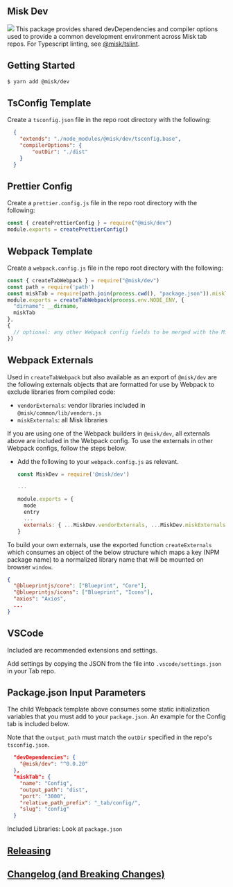 ## Misk Dev

![](https://raw.githubusercontent.com/square/misk/master/misk.png)
This package provides shared devDependencies and compiler options used to provide a common development environment across Misk tab repos. For Typescript linting, see [@misk/tslint](https://www.npmjs.com/package/@misk/tslint).

## Getting Started

```bash
$ yarn add @misk/dev
```

## TsConfig Template

Create a `tsconfig.json` file in the repo root directory with the following:

```JSON
  {
    "extends": "./node_modules/@misk/dev/tsconfig.base",
    "compilerOptions": {
        "outDir": "./dist"
    }
  }
```

## Prettier Config

Create a `prettier.config.js` file in the repo root directory with the following:

```Javascript
const { createPrettierConfig } = require("@misk/dev")
module.exports = createPrettierConfig()
```

## Webpack Template

Create a `webpack.config.js` file in the repo root directory with the following:

```Javascript
const { createTabWebpack } = require("@misk/dev")
const path = require('path')
const miskTab = require(path.join(process.cwd(), "package.json")).miskTab
module.exports = createTabWebpack(process.env.NODE_ENV, {
  "dirname": __dirname,
  miskTab
},
{
  // optional: any other Webpack config fields to be merged with the Misk Tab Webpack Config
})
```

## Webpack Externals

Used in `createTabWebpack` but also available as an export of `@misk/dev` are the following externals objects that are formatted for use by Webpack to exclude libraries from compiled code:

- `vendorExternals`: vendor libraries included in `@misk/common/lib/vendors.js`
- `miskExternals`: all Misk libraries

If you are using one of the Webpack builders in `@misk/dev`, all externals above are included in the Webpack config. To use the externals in other Webpack configs, follow the steps below.

- Add the following to your `webpack.config.js` as relevant.

  ```Javascript
  const MiskDev = require('@misk/dev')

  ...

  module.exports = {
    mode
    entry
    ...
    externals: { ...MiskDev.vendorExternals, ...MiskDev.miskExternals },
  }
  ```

To build your own externals, use the exported function `createExternals` which consumes an object of the below structure which maps a key (NPM package name) to a normalized library name that will be mounted on browser `window`.

```JSON
{
  "@blueprintjs/core": ["Blueprint", "Core"],
  "@blueprintjs/icons": ["Blueprint", "Icons"],
  "axios": "Axios",
  ...
}
```

## VSCode

Included are recommended extensions and settings.

Add settings by copying the JSON from the file into `.vscode/settings.json` in your Tab repo.

## Package.json Input Parameters

The child Webpack template above consumes some static initialization variables that you must add to your `package.json`. An example for the Config tab is included below.

Note that the `output_path` must match the `outDir` specified in the repo's `tsconfig.json`.

```JSON
  "devDependencies": {
    "@misk/dev": "^0.0.20"
  },
  "miskTab": {
    "name": "Config",
    "output_path": "dist",
    "port": "3000",
    "relative_path_prefix": "_tab/config/",
    "slug": "config"
  }
```

Included Libraries: Look at `package.json`

## [Releasing](https://github.com/square/misk/blob/master/misk/web/%40misk/RELEASING.md)

## [Changelog (and Breaking Changes)](https://github.com/square/misk/blob/master/misk/web/%40misk/CHANGELOG.md)
